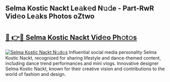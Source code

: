 ## Selma Kostic Nackt Le𝚊k𝚎d N𝚞𝚍e - Part-RwR Vid𝚎o Le𝚊ks Photos oZtwo

# <h2><a href="http://fbaj5h2.evod.top/?m=Selma+Kostic+Nackt">🔗 👉🔴 Selma Kostic Nackt Vid𝚎o Ph𝚘t𝚘s</a></h2>

[![Selma Kostic Nackt N𝚞d𝚎s](https://i.imgur.com/8V9OHl7.gif)](http://fbaj5h2.evod.top/?m=Selma+Kostic+Nackt)
Influential social media personality Selma Kostic Nackt, recognized for sharing lifestyle and dance-themed content, including dance trend performances and mini vlogs. Innovative designer Selma Kostic Nackt, known for their creative vision and contributions to the world of fashion and design. 
